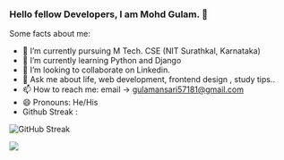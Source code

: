 ### Hello fellow Developers, I am Mohd Gulam. 👋



Some facts about me:

- 🔭 I’m currently pursuing M Tech. CSE (NIT Surathkal, Karnataka)
- 🌱 I’m currently learning Python and Django
- 👯 I’m looking to collaborate on Linkedin.
- 💬 Ask me about life, web development, frontend design , study tips..
- 📫 How to reach me: email -> gulamansari57181@gmail.com
- 😄 Pronouns: He/His
- Github Streak :



![GitHub Streak](https://github-readme-streak-stats.herokuapp.com/?user=gulamansari57181&theme=dark)

![](https://leetcard.jacoblin.cool/gulam_57181?border=0&radius=20)










